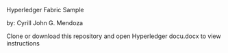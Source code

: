 Hyperledger Fabric Sample

by: Cyrill John G. Mendoza

Clone or download this repository and open Hyperledger docu.docx to  view instructions

